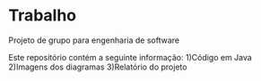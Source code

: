 # Trabalho
Projeto de grupo para engenharia de software

Este repositório contém a seguinte informação:
1)Código em Java
2)Imagens dos diagramas 
3)Relatório do projeto
